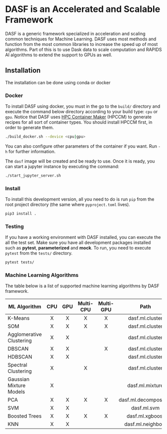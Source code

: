 # DASF is an Accelerated and Scalable Framework

DASF is a generic framework specialized in acceleration and scaling common 
techniques for Machine Learning. DASF uses most methods and function from 
the most common libraries to increase the speed up of most algorithms. Part 
of this is to use Dask data to scale computation and RAPIDS AI algorithms to 
extend the support to GPUs as well.

## Installation

The installation can be done using conda or docker

### Docker

To install DASF using docker, you must in the go to the `build/` directory and 
execute the command below directory according to your build type: `cpu` or 
`gpu`. Notice that DASF uses [HPC Container Maker](https://github.com/NVIDIA/hpc-container-maker)
(HPCCM) to generate recipes for all sort of container types. You should install
HPCCM first, in order to generate them.

```bash
./build_docker.sh --device <cpu|gpu>
```

You can also configure other parameters of the container if you want. Run `-h`
for further information.

The `dasf` image will be created and be ready to use. Once it is ready, you 
can start a jupyter instance by executing the command:

```bash
./start_jupyter_server.sh
```

### Install

To install this development version, all you need to do is run `pip` from the 
root project directory (the same where `pyproject.toml` lives).

```bash
pip3 install .
```

### Testing

If you have a working environment with DASF installed, you can execute the all 
the test set. Make sure you have all development packages installed such as 
**pytest**, **parameterized** and **mock**. To run, you need to execute 
`pytest` from the `tests/` directory.

```bash
pytest tests/
```

### Machine Learning Algorithms

The table below is a list of supported machine learning algorithms by DASF framework.

|     **ML Algorithm**     | **CPU** | **GPU** | **Multi-CPU** | **Multi-GPU** |       **Path**        |
|--------------------------|:-------:|:-------:|:-------------:|:-------------:|:---------------------:|
| K-Means                  |    X    |    X    |       X       |       X       |    dasf.ml.cluster    |
| SOM                      |    X    |    X    |       X       |       X       |    dasf.ml.cluster    |
| Agglomerative Clustering |    X    |    X    |               |               |    dasf.ml.cluster    |
| DBSCAN                   |    X    |    X    |               |       X       |    dasf.ml.cluster    |
| HDBSCAN                  |    X    |    X    |               |               |    dasf.ml.cluster    |
| Spectral Clustering      |    X    |         |       X       |               |    dasf.ml.cluster    |
| Gaussian Mixture Models  |    X    |         |               |               |    dasf.ml.mixture    |
| PCA                      |    X    |    X    |       X       |       X       | dasf.ml.decomposition |
| SVM                      |    X    |    X    |               |               |      dasf.ml.svm      |
| Boosted Trees            |    X    |    X    |       X       |       X       |    dasf.ml.xgboost    |
| KNN                      |    X    |    X    |               |               |   dasf.ml.neighbors   |
